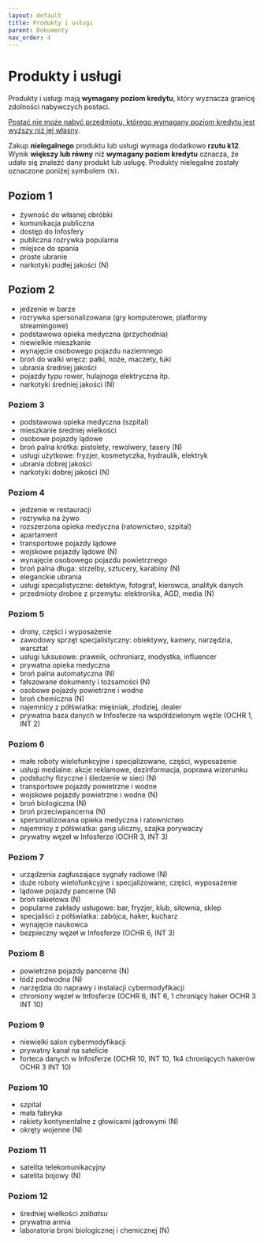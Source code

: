 ```yaml
---
layout: default
title: Produkty i usługi
parent: Dokumenty
nav_order: 4
---
```


# Produkty i usługi

Produkty i usługi mają **wymagany poziom kredytu**, który wyznacza granicę zdolności nabywczych postaci.

<u>Postać nie może nabyć przedmiotu, którego wymagany poziom kredytu jest wyższy niż jej własny</u>.

Zakup **nielegalnego** produktu lub usługi wymaga dodatkowo **rzutu k12**. Wynik **większy lub równy** niż **wymagany poziom kredytu** oznacza, że udało się znaleźć dany produkt lub usługę. Produkty nielegalne zostały oznaczone poniżej symbolem `(N)`.

## Poziom 1

- żywność do własnej obróbki
- komunikacja publiczna
- dostęp do Infosfery
- publiczna rozrywka popularna
- miejsce do spania
- proste ubranie
- narkotyki podłej jakości (N)

## Poziom 2

- jedzenie w barze
- rozrywka spersonalizowana (gry komputerowe, platformy streamingowe)
- podstawowa opieka medyczna (przychodnia)
- niewielkie mieszkanie
- wynajęcie osobowego pojazdu naziemnego
- broń do walki wręcz: pałki, noże, maczety, łuki
- ubrania średniej jakości
- pojazdy typu rower, hulajnoga elektryczna itp.
- narkotyki średniej jakości (N)

### Poziom 3

- podstawowa opieka medyczna (szpital)
- mieszkanie średniej wielkości
- osobowe pojazdy lądowe
- broń palna krótka: pistolety, rewolwery, tasery (N)
- usługi użytkowe: fryzjer, kosmetyczka, hydraulik, elektryk
- ubrania dobrej jakości
- narkotyki dobrej jakości (N)

### Poziom 4

- jedzenie w restauracji
- rozrywka na żywo
- rozszerzona opieka medyczna (ratownictwo, szpital)
- apartament
- transportowe pojazdy lądowe
- wojskowe pojazdy lądowe (N)
- wynajęcie osobowego pojazdu powietrznego
- broń palna długa: strzelby, sztucery, karabiny (N)
- eleganckie ubrania
- usługi specjalistyczne: detektyw, fotograf, kierowca, analityk danych
- przedmioty drobne z przemytu: elektronika, AGD, media (N)

### Poziom 5

- drony, części i wyposażenie
- zawodowy sprzęt specjalistyczny: obiektywy, kamery, narzędzia, warsztat
- usługi luksusowe: prawnik, ochroniarz, modystka, influencer
- prywatna opieka medyczna
- broń palna automatyczna (N)
- fałszowane dokumenty i tożsamości (N)
- osobowe pojazdy powietrzne i wodne
- broń chemiczna (N)
- najemnicy z  półświatka: mięśniak, złodziej, dealer
- prywatna baza danych w Infosferze na współdzielonym węźle (OCHR 1, INT 2)

### Poziom 6

- małe roboty wielofunkcyjne i specjalizowane, części, wyposażenie
- usługi medialne: akcje reklamowe, dezinformacja, poprawa wizerunku
- podsłuchy fizyczne i śledzenie w sieci (N)
- transportowe pojazdy powietrzne i wodne
- wojskowe pojazdy powietrzne i wodne (N)
- broń biologiczna (N)
- broń przeciwpancerna (N)
- spersonalizowana opieka medyczna i ratownictwo
- najemnicy z  półświatka: gang uliczny, szajka porywaczy
- prywatny węzeł w Infosferze (OCHR 3, INT 3)

### Poziom 7

- urządzenia zagłuszające sygnały radiowe (N)
- duże roboty wielofunkcyjne i specjalizowane, części, wyposażenie
- lądowe pojazdy pancerne (N)
- broń rakietowa (N)
- popularne zakłady usługowe: bar, fryzjer, klub, siłownia, sklep
- specjaliści z półświatka: zabójca, haker, kucharz
- wynajęcie naukowca
- bezpieczny węzeł w Infosferze (OCHR 6, INT 3)

### Poziom 8

- powietrzne pojazdy pancerne (N)
- łódź podwodna (N)
- narzędzia do naprawy i instalacji cybermodyfikacji
- chroniony węzeł w Infosferze (OCHR 6, INT 6, 1 chroniący haker OCHR 3 INT 10)

### Poziom 9

- niewielki salon cybermodyfikacji
- prywatny kanał na satelicie
- forteca danych w Infosferze (OCHR 10, INT 10, 1k4 chroniących hakerów OCHR 3 INT 10)

### Poziom 10

- szpital
- mała fabryka
- rakiety kontynentalne z głowicami jądrowymi (N)
- okręty wojenne (N)

### Poziom 11

- satelita telekomunikacyjny
- satelita bojowy (N)

### Poziom 12

- średniej wielkości *zaibatsu*
- prywatna armia
- laboratoria broni biologicznej i chemicznej (N)
